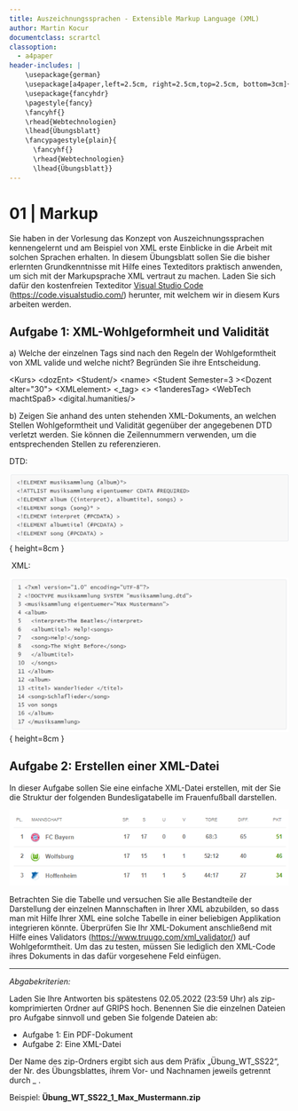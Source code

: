 ```yaml
---
title: Auszeichnungssprachen - Extensible Markup Language (XML)
author: Martin Kocur
documentclass: scrartcl
classoption:
  - a4paper
header-includes: |
    \usepackage{german} 
    \usepackage[a4paper,left=2.5cm, right=2.5cm,top=2.5cm, bottom=3cm]{geometry}
    \usepackage{fancyhdr}
    \pagestyle{fancy}
    \fancyhf{}
    \rhead{Webtechnologien}
    \lhead{Übungsblatt}
    \fancypagestyle{plain}{
      \fancyhf{}
      \rhead{Webtechnologien}
      \lhead{Übungsblatt}}
---
```



# 01 | Markup

Sie haben in der Vorlesung das Konzept von Auszeichnungssprachen kennengelernt und am Beispiel von XML erste Einblicke in die Arbeit mit solchen Sprachen erhalten. In diesem Übungsblatt sollen Sie die bisher erlernten Grundkenntnisse mit Hilfe eines Texteditors praktisch anwenden, um sich mit der Markupsprache XML vertraut zu machen. Laden Sie sich dafür den kostenfreien Texteditor [Visual Studio Code](https://code.visualstudio.com/) (https://code.visualstudio.com/) herunter, mit welchem wir in diesem Kurs arbeiten werden.

## Aufgabe 1: XML-Wohlgeformheit und Validität

a) Welche der einzelnen Tags sind nach den Regeln der Wohlgeformtheit von XML valide und welche nicht? Begründen Sie ihre Entscheidung.

&lt;Kurs&gt; &lt;dozEnt&gt; &lt;Student/&gt; &lt;name&gt; &lt;Student Semester=3 &gt;&lt;Dozent alter="30"&gt; &lt;XMLelement&gt; &lt;_tag&gt; &lt;&gt; &lt;1anderesTag&gt; &lt;WebTech machtSpaß&gt; &lt;digital.humanities/&gt;



b) Zeigen Sie anhand des unten stehenden XML-Dokuments, an welchen Stellen Wohlgeformtheit und Validität gegenüber der angegebenen DTD verletzt werden. Sie können die Zeilennummern verwenden, um die entsprechenden Stellen zu referenzieren.

DTD:

![](DTD.PNG){ height=8cm }

 XML:

![](XML.PNG){ height=8cm } 

## Aufgabe 2: Erstellen einer XML-Datei

In dieser Aufgabe sollen Sie eine einfache XML-Datei erstellen, mit der Sie die Struktur der folgenden Bundesligatabelle im Frauenfußball darstellen.  

![Frauenfußball-Bundesligatabelle (Bild-Quelle: https://www.fussballdaten.de/)](TabelleBundesligaFrauen.png)

Betrachten Sie die Tabelle und versuchen Sie alle Bestandteile der Darstellung der einzelnen Mannschaften in Ihrer XML abzubilden, so dass man mit Hilfe Ihrer XML eine solche Tabelle in einer beliebigen Applikation integrieren könnte.
Überprüfen Sie Ihr XML-Dokument anschließend mit Hilfe eines Validators (https://www.truugo.com/xml_validator/) auf Wohlgeformtheit. Um das zu testen, müssen Sie lediglich den XML-Code ihres Dokuments in das dafür vorgesehene Feld einfügen.

------

*Abgabekriterien:*

Laden Sie Ihre Antworten bis spätestens 02.05.2022 (23:59 Uhr) als zip-komprimierten Ordner auf GRIPS hoch. Benennen Sie die einzelnen Dateien pro Aufgabe sinnvoll und geben Sie folgende Dateien ab:

- Aufgabe 1: Ein PDF-Dokument
- Aufgabe 2: Eine XML-Datei

Der Name des zip-Ordners ergibt sich aus dem Präfix „Übung_WT_SS22“, der Nr. des Übungsblattes, ihrem Vor- und Nachnamen jeweils getrennt durch _ .

 

Beispiel: **Übung_WT_SS22_1_Max_Mustermann.zip**

